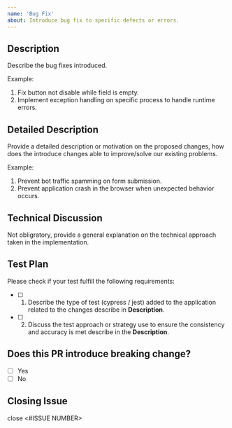 ```yaml
---
name: 'Bug Fix'
about: Introduce bug fix to specific defects or errors.
---
```


## Description

Describe the bug fixes introduced.

Example:

1. Fix button not disable while field is empty.
2. Implement exception handling on specific process to handle runtime errors.

## Detailed Description

Provide a detailed description or motivation on the proposed changes, how does the introduce changes able to
improve/solve our existing problems.

Example:

1. Prevent bot traffic spamming on form submission.
2. Prevent application crash in the browser when unexpected behavior occurs.

## Technical Discussion

Not obligratory, provide a general explanation on the technical approach taken in the implementation.

## Test Plan

Please check if your test fulfill the following requirements:

- [ ] 1. Describe the type of test (cypress / jest) added to the application related to the changes describe in **Description**.
- [ ] 2. Discuss the test approach or strategy use to ensure the consistency and accuracy is met describe in the **Description**.

## Does this PR introduce breaking change?

- [ ] Yes
- [ ] No

## Closing Issue

close <#ISSUE NUMBER>
